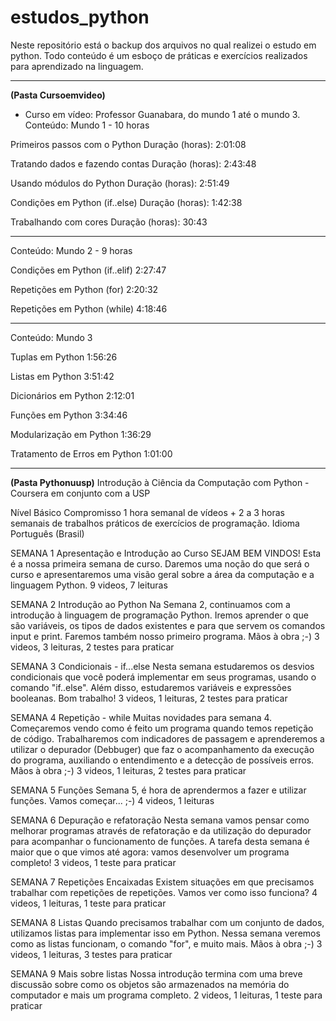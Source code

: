 # estudos_python

Neste repositório está o backup dos arquivos no qual realizei o estudo em python.
Todo conteúdo é um esboço de práticas e exercícios realizados para aprendizado na linguagem.

***********************************
**(Pasta Cursoemvideo)**
- Curso em vídeo: Professor Guanabara, do mundo 1 até o mundo 3.
Conteúdo: Mundo 1 - 10 horas

Primeiros passos com o Python
Duração (horas): 2:01:08

Tratando dados e fazendo contas
Duração (horas): 2:43:48 

Usando módulos do Python
Duração (horas): 2:51:49 

Condições em Python (if..else)
Duração (horas): 1:42:38 

Trabalhando com cores
Duração (horas): 30:43 
***********************************

Conteúdo: Mundo 2 - 9 horas

Condições em Python (if..elif)
2:27:47

Repetições em Python (for)
2:20:32

Repetições em Python (while)
4:18:46
***********************************

Conteúdo: Mundo 3

Tuplas em Python
1:56:26

Listas em Python
3:51:42

Dicionários em Python
2:12:01

Funções em Python
3:34:46

Modularização em Python
1:36:29

Tratamento de Erros em Python
1:01:00 

****************************************************************************************************************************************************************************
**(Pasta Pythonuusp)**
Introdução à Ciência da Computação com Python - Coursera em conjunto com a USP

Nível	Básico
Compromisso	1 hora semanal de vídeos + 2 a 3 horas semanais de trabalhos práticos de exercícios de programação.
Idioma	
Português (Brasil)

SEMANA 1
Apresentação e Introdução ao Curso
SEJAM BEM VINDOS! Esta é a nossa primeira semana de curso. Daremos uma noção do que será o curso e apresentaremos uma visão geral sobre a área da computação e a linguagem Python.
9 videos, 7 leituras

SEMANA 2
Introdução ao Python
Na Semana 2, continuamos com a introdução à linguagem de programação Python. Iremos aprender o que são variáveis, os tipos de dados existentes e para que servem os comandos input e print. Faremos também nosso primeiro programa. Mãos à obra ;-)
3 videos, 3 leituras, 2 testes para praticar

SEMANA 3
Condicionais - if...else
Nesta semana estudaremos os desvios condicionais que você poderá implementar em seus programas, usando o comando "if..else". Além disso, estudaremos variáveis e expressões booleanas. Bom trabalho!
3 videos, 1 leituras, 2 testes para praticar

SEMANA 4
Repetição - while
Muitas novidades para semana 4. Começaremos vendo como é feito um programa quando temos repetição de código. Trabalharemos com indicadores de passagem e aprenderemos a utilizar o depurador (Debbuger) que faz o acompanhamento da execução do programa, auxiliando o entendimento e a detecção de possíveis erros. Mãos à obra ;-)
3 videos, 1 leituras, 2 testes para praticar

SEMANA 5
Funções
Semana 5, é hora de aprendermos a fazer e utilizar funções. Vamos começar... ;-)
4 videos, 1 leituras

SEMANA 6
Depuração e refatoração
Nesta semana vamos pensar como melhorar programas através de refatoração e da utilização do depurador para acompanhar o funcionamento de funções. A tarefa desta semana é maior que o que vimos até agora: vamos desenvolver um programa completo!
3 videos, 1 teste para praticar

SEMANA 7
Repetições Encaixadas
Existem situações em que precisamos trabalhar com repetições de repetições. Vamos ver como isso funciona?
4 videos, 1 leituras, 1 teste para praticar

SEMANA 8
Listas
Quando precisamos trabalhar com um conjunto de dados, utilizamos listas para implementar isso em Python. Nessa semana veremos como as listas funcionam, o comando "for", e muito mais. Mãos à obra ;-)
3 videos, 1 leituras, 3 testes para praticar

SEMANA 9
Mais sobre listas
Nossa introdução termina com uma breve discussão sobre como os objetos são armazenados na memória do computador e mais um programa completo.
2 videos, 1 leituras, 1 teste para praticar
